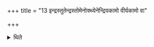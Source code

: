 +++
title = "13 इन्द्रस्तुतेन्द्रस्तोमेनोक्थ्येनेन्द्रियकामो वीर्यकामो वा"

+++

<details><summary>थिते</summary>

इन्द्रस्तुतेन्द्रस्तोमेनोक्थ्येनेन्द्रियकामो वीर्यकामो वा यजेत १३
</details>
